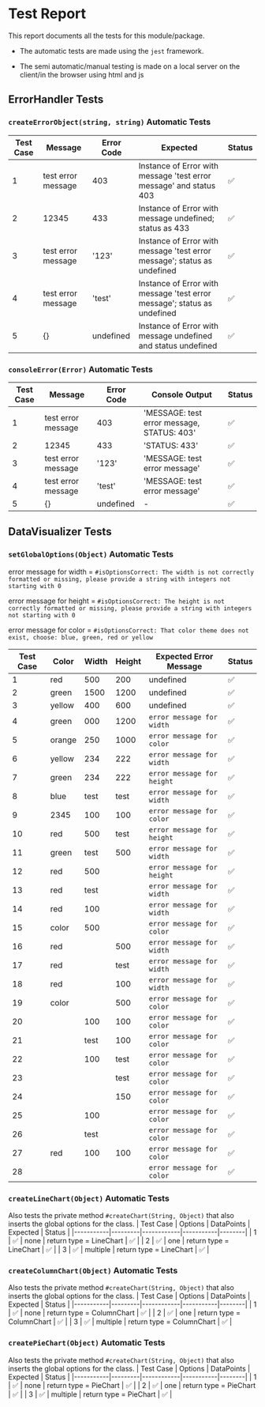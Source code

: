 # Test Report

This report documents all the tests for this module/package.

- The automatic tests are made using the `jest` framework.

- The semi automatic/manual testing is made on a local server on the client/in the browser using html and js

## ErrorHandler Tests

### `createErrorObject(string, string)` Automatic Tests
| Test Case | Message | Error Code | Expected | Status |
|-----------|---------|------------|----------|--------|
| 1 | test error message | 403 | Instance of Error with message 'test error message' and status 403 | ✅ |
| 2 | 12345  | 433  | Instance of Error with message undefined; status as 433 | ✅ |
| 3 | test error message | '123' | Instance of Error with message 'test error message'; status as undefined | ✅ |
| 4 | test error message | 'test' | Instance of Error with message 'test error message'; status as undefined | ✅ |
| 5 | {} | undefined | Instance of Error with message undefined and status undefined | ✅ |

### `consoleError(Error)` Automatic Tests
| Test Case | Message | Error Code | Console Output | Status |
|-----------|---------|------------|----------------|--------|
| 1 | test error message | 403 | 'MESSAGE: test error message, STATUS: 403' | ✅ |
| 2 | 12345  | 433  | 'STATUS: 433' | ✅ |
| 3 | test error message | '123' | 'MESSAGE: test error message' | ✅ |
| 4 | test error message | 'test' | 'MESSAGE: test error message' | ✅ |
| 5 | {} | undefined | - | ✅ |


## DataVisualizer Tests

### `setGlobalOptions(Object)` Automatic Tests
error message for width = `#isOptionsCorrect: The width is not correctly formatted or missing, please provide a string with integers not starting with 0`

error message for height = `#isOptionsCorrect: The height is not correctly formatted or missing, please provide a string with integers not starting with 0`

error message for color = `#isOptionsCorrect: That color theme does not exist, choose: blue, green, red or yellow`

| Test Case | Color  | Width  | Height |   Expected Error Message   | Status |
|-----------|--------|--------|--------|----------------------------|--------|
| 1         | red    | 500    | 200    | undefined                  |   ✅   |
| 2         | green  | 1500   | 1200   | undefined                  |   ✅   |
| 3         | yellow | 400    | 600    | undefined                  |   ✅   |
| 4         | green  | 000    | 1200   | `error message for width`  |   ✅   |
| 5         | orange | 250    | 1000   | `error message for color`  |   ✅   |
| 6         | yellow | 234    | 222    | `error message for width`  |   ✅   |
| 7         | green  | 234    | 222    | `error message for height` |   ✅   |
| 8         | blue   | test   | test   | `error message for width`  |   ✅   |
| 9         | 2345   | 100    | 100    | `error message for color`  |   ✅   |
| 10        | red    | 500    | test   | `error message for height` |   ✅   |
| 11        | green  | test   | 500    | `error message for width`  |   ✅   |
| 12        | red    | 500    |        | `error message for height` |   ✅   |
| 13        | red    | test   |        | `error message for width`  |   ✅   |
| 14        | red    | 100    |        | `error message for width`  |   ✅   |
| 15        | color  | 500    |        | `error message for color`  |   ✅   |
| 16        | red    |        | 500    | `error message for width`  |   ✅   |
| 17        | red    |        | test   | `error message for width`  |   ✅   |
| 18        | red    |        | 100    | `error message for width`  |   ✅   |
| 19        | color  |        | 500    | `error message for color`  |   ✅   |
| 20        |        | 100    | 100    | `error message for color`  |   ✅   |
| 21        |        | test   | 100    | `error message for color`  |   ✅   |
| 22        |        | 100    | test   | `error message for color`  |   ✅   |
| 23        |        |        | test   | `error message for color`  |   ✅   |
| 24        |        |        | 150    | `error message for color`  |   ✅   |
| 25        |        | 100    |        | `error message for color`  |   ✅   |
| 26        |        | test   |        | `error message for color`  |   ✅   |
| 27        | red    | 100    | 100    | `error message for color`  |   ✅   |
| 28        |        |        |        | `error message for color`  |   ✅   |


### `createLineChart(Object)` Automatic Tests

Also tests the private method `#createChart(String, Object)` that also inserts the global options for the class.
| Test Case | Options | DataPoints | Expected  | Status |
|-----------|---------|------------|-----------|--------|
|    1      |   ✅    |    none    | return type = LineChart |   ✅   |
|    2      |   ✅    |    one     | return type = LineChart |   ✅   |
|    3      |   ✅    |  multiple  | return type = LineChart |   ✅   |


### `createColumnChart(Object)` Automatic Tests

Also tests the private method `#createChart(String, Object)` that also inserts the global options for the class.
| Test Case | Options | DataPoints | Expected  | Status |
|-----------|---------|------------|-----------|--------|
|    1      |   ✅    |    none    | return type = ColumnChart |   ✅   |
|    2      |   ✅    |    one     | return type = ColumnChart |   ✅   |
|    3      |   ✅    |  multiple  | return type = ColumnChart |   ✅   |


### `createPieChart(Object)` Automatic Tests

Also tests the private method `#createChart(String, Object)` that also inserts the global options for the class.
| Test Case | Options | DataPoints | Expected  | Status |
|-----------|---------|------------|-----------|--------|
|    1      |   ✅    |    none    | return type = PieChart |   ✅   |
|    2      |   ✅    |    one     | return type = PieChart |   ✅   |
|    3      |   ✅    |  multiple  | return type = PieChart |   ✅   |

